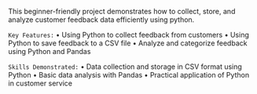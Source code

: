 This beginner-friendly project demonstrates how to collect, store, and analyze customer feedback data efficiently using python.

`Key Features:`
• Using Python to collect feedback from customers
• Using Python to save feedback to a CSV file
• Analyze and categorize feedback using Python and Pandas

`Skills Demonstrated:`
• Data collection and storage in CSV format using Python
• Basic data analysis with Pandas
• Practical application of Python in customer service
